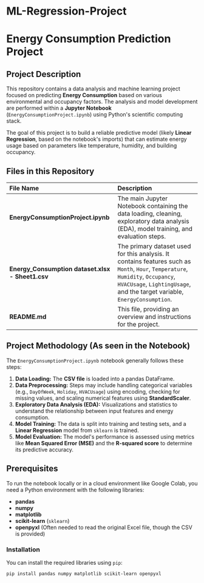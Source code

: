 # ML-Regression-Project
# Energy Consumption Prediction Project

## Project Description

This repository contains a data analysis and machine learning project focused on predicting **Energy Consumption** based on various environmental and occupancy factors. The analysis and model development are performed within a **Jupyter Notebook** (`EnergyConsumptionProject.ipynb`) using Python's scientific computing stack.

The goal of this project is to build a reliable predictive model (likely **Linear Regression**, based on the notebook's imports) that can estimate energy usage based on parameters like temperature, humidity, and building occupancy.


## Files in this Repository

| File Name | Description |
| :--- | :--- |
| **EnergyConsumptionProject.ipynb** | The main Jupyter Notebook containing the data loading, cleaning, exploratory data analysis (EDA), model training, and evaluation steps. |
| **Energy\_Consumption dataset.xlsx - Sheet1.csv** | The primary dataset used for this analysis. It contains features such as `Month`, `Hour`, `Temperature`, `Humidity`, `Occupancy`, `HVACUsage`, `LightingUsage`, and the target variable, `EnergyConsumption`. |
| **README.md** | This file, providing an overview and instructions for the project. |


## Project Methodology (As seen in the Notebook)

The `EnergyConsumptionProject.ipynb` notebook generally follows these steps:

1.  **Data Loading:** The **CSV file** is loaded into a pandas DataFrame.
2.  **Data Preprocessing:** Steps may include handling categorical variables (e.g., `DayOfWeek`, `Holiday`, `HVACUsage`) using encoding, checking for missing values, and scaling numerical features using **StandardScaler**.
3.  **Exploratory Data Analysis (EDA):** Visualizations and statistics to understand the relationship between input features and energy consumption.
4.  **Model Training:** The data is split into training and testing sets, and a **Linear Regression** model from `sklearn` is trained.
5.  **Model Evaluation:** The model's performance is assessed using metrics like **Mean Squared Error (MSE)** and the **R-squared score** to determine its predictive accuracy.


## Prerequisites

To run the notebook locally or in a cloud environment like Google Colab, you need a Python environment with the following libraries:

* **pandas**
* **numpy**
* **matplotlib**
* **scikit-learn** (`sklearn`)
* **openpyxl** (Often needed to read the original Excel file, though the CSV is provided)

### Installation

You can install the required libraries using `pip`:

```bash
pip install pandas numpy matplotlib scikit-learn openpyxl
